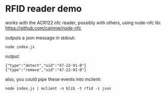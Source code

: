 RFID reader demo
=======

works with the ACR122 nfc reader, possibly with others, using node-nfc lib: <https://github.com/camme/node-nfc>

outputs a json message in stdout:

	node index.js

output:

	{"type":"detect","uid":"47-22-91-0"}
	{"type":"remove","uid":"47-22-91-0"}

also, you could pipe these events into mclient:

	node index.js | mclient -n blib -t rfid -i json